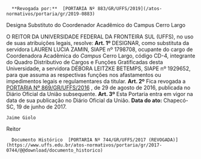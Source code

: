       **Revogada por:**  [PORTARIA Nº 883/GR/UFFS/2019](/atos-normativos/portaria/gr/2019-0883) 

   Designa Substituto do Coordenador Acadêmico do Campus Cerro Largo  

 O REITOR DA UNIVERSIDADE FEDERAL DA FRONTEIRA SUL (UFFS), no uso de suas atribuições legais, resolve:   **Art. 1º** DESIGNAR, como substituta da servidora LAUREN LUCIA ZAMIN, SIAPE nº 1798708, ocupante do cargo de Coordenadora Acadêmica do *Campus* Cerro Largo, código CD-4, integrante do Quadro Distributivo de Cargos e Funções Gratificadas desta Universidade, a servidora DÉBORA LEITZKE BETEMPS, SIAPE nº 1929652, para que assuma as respectivas funções nos afastamentos ou impedimentos legais e regulamentares da titular.   **Art. 2º** Fica revogada a [PORTARIA Nº 869/GR/UFFS/2016](http://www.uffs.edu.br/atos-normativos/portaria/gr/2016-0869)  , de 29 de agosto de 2016, publicada no Diário Oficial da União subsequente.   **Art. 3º** Esta Portaria entra em vigor na data de sua publicação no Diário Oficial da União.      **Data do ato:** Chapecó-SC, 19 de junho de 2017.   
 

    Jaime Giolo   
 Reitor 

      Documento Histórico  [PORTARIA Nº 744/GR/UFFS/2017 (REVOGADA)](https://www.uffs.edu.br/atos-normativos/portaria/gr/2017-0744/@@download/documento_historico)     
      